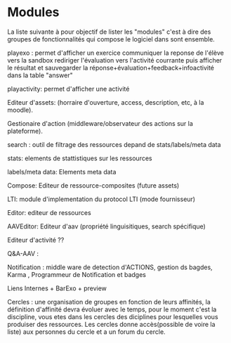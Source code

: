 
# Modules 

La liste suivante à pour objectif de lister les "modules" c'est à dire des groupes de fonctionnalités
qui compose le logiciel dans sont ensemble.

playexo : permet d'afficher un exercice communiquer la reponse de l'élève vers la sandbox rediriger l'évaluation vers l'activité courrante puis afficher le résultat et sauvegarder la réponse+évaluation+feedback+infoactivité dans la table "answer" 

playactivity: permet  d'afficher une activité

Editeur d'assets: (horraire d'ouverture, access, description, etc, à la moodle).

Gestionaire d'action (middleware/observateur des actions sur la plateforme).

search : outil de filtrage des ressources depand de stats/labels/meta data

stats: elements de stattistiques sur les ressources 

labels/meta data: Elements meta data 

Compose: Editeur de ressource-composites (future assets)

LTI: module d'implementation du protocol LTI (mode fournisseur)

Editor: editeur de ressources

AAVEditor: Editeur d'aav (propriété linguisitiques, search spécifique)

Editeur d'activité ??

Q&A-AAV :

Notification : middle ware  de detection d'ACTIONS, gestion ds bagdes, Karma , Programmeur de Notification et badges

Liens Internes + BarExo + preview 

Cercles : une organisation de groupes en fonction de leurs affinités, la définition d'affinité devra évoluer avec le temps, pour le moment c'est la discipline, vous etes dans les cercles des diciplines pour lesquelles vous produiser des ressources. Les cercles donne accès(possible de voire la liste) aux personnes du cercle et a un forum du cercle.



